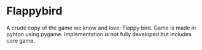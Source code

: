 # Flappybird

A crude copy of the game we know and love: Flappy bird. Game is made in pyhton using pygame. Implementation is not fully developed but includes core game.
